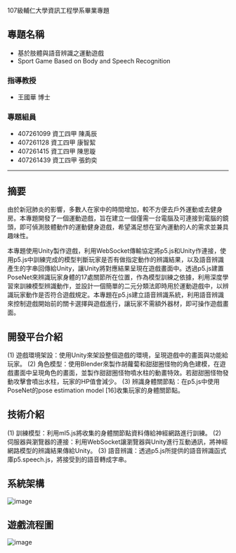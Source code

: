 107級輔仁大學資訊工程學系畢業專題

## 專題名稱
- 基於肢體與語音辨識之運動遊戲
- Sport Game Based on Body and Speech Recognition
### 指導教授
- 王國華 博士
### 專題組員 
- 407261099 資工四甲 陳禹辰
- 407261128 資工四甲 康智絜
- 407261415 資工四甲 陳思璇
- 407261439 資工四甲 張鈞奕
---

## 摘要
由於新冠肺炎的影響，多數人在家中的時間增加，較不方便去戶外運動或去健身房。本專題開發了一個運動遊戲，旨在建立一個僅需一台電腦及可連接到電腦的鏡頭，即可偵測肢體動作的運動健身遊戲，希望滿足想在室內運動的人的需求並兼具趣味性。

本專題使用Unity製作遊戲，利用WebSocket傳輸協定將p5.js和Unity作連接，使用p5.js中訓練完成的模型判斷玩家是否有做指定動作的辨識結果，以及語音辨識產生的字串回傳給Unity，讓Unity將對應結果呈現在遊戲畫面中。透過p5.js建置PoseNet來辨識玩家身體的17處關節所在位置，作為模型訓練之依據，利用深度學習來訓練模型辨識動作，並設計一個簡單的二元分類法即時用於運動遊戲中，以辨識玩家動作是否符合遊戲規定。本專題在p5.js建立語音辨識系統，利用語音辨識來控制遊戲開始前的關卡選擇與遊戲進行，讓玩家不需額外器材，即可操作遊戲畫面。

## 開發平台介紹
(1)	遊戲環境架設：使用Unity來架設整個遊戲的環境，呈現遊戲中的畫面與功能給玩家。
(2)	角色模型：使用Blender來製作胡蘿蔔和甜甜圈怪物的角色建模，在遊戲畫面中呈現角色的畫面，並製作甜甜圈怪物噴水柱的動畫特效。若甜甜圈怪物發動攻擊會噴出水柱，玩家的HP值會減少。
(3)	辨識身體關節點：在p5.js中使用PoseNet的pose estimation model [16]收集玩家的身體關節點。

## 技術介紹
(1)	訓練模型：利用ml5.js將收集的身體關節點資料傳給神經網路進行訓練。
(2)	伺服器與瀏覽器的連接：利用WebSocket讓瀏覽器與Unity進行互動通訊，將神經網路模型的辨識結果傳給Unity。
(3)	語音辨識：透過p5.js所提供的語音辨識函式庫p5.speech.js，將接受到的語音轉成字串。

## 系統架構
![image](https://user-images.githubusercontent.com/42066009/147090366-3cde6f38-0a73-4a32-85c4-d157e7bcec9a.png)


## 遊戲流程圖
![image](https://user-images.githubusercontent.com/42066009/147090410-19b13585-7134-4553-9d5b-86291e48a4ee.png)
